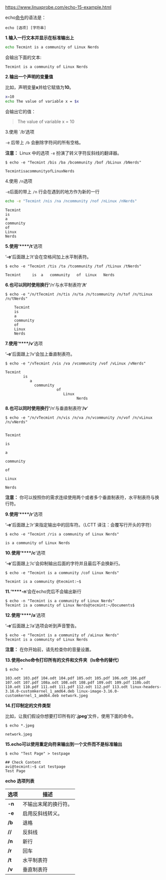 
https://www.linuxprobe.com/echo-15-example.html

echo[命令](https://www.linuxcool.com/)的语法是：

```
echo [选项] [字符串]
```

**1.输入一行文本并显示在标准输出上**

```bash
echo Tecmint is a community of Linux Nerds 
```

会输出下面的文本:

```
Tecmint is a community of Linux Nerds 
```

**2.输出一个声明的变量值**

比如，声明变量**x**并给它赋值为**10**。

```bash
x=10
echo The value of variable x = $x 
```

会输出它的值：

> The value of variable x = 10 


3.使用 `/b‘选项

`-e` 后带上 `/b` 会删除字符间的所有空格。

**注意：** Linux 中的选项 `-e` 扮演了转义字符反斜线的翻译器。

```
$ echo -e "Tecmint /bis /ba /bcommunity /bof /bLinux /bNerds" 

TecmintisacommunityofLinuxNerds 
```

4.使用 `/n`选项

`-e`后面的带上 `/n` 行会在遇到的地方作为新的一行

```bash
echo -e "Tecmint /nis /na /ncommunity /nof /nLinux /nNerds" 
```

```text
Tecmint 
is 
a 
community 
of 
Linux 
Nerds 
```

**5.使用‘****/t**‘选项

‘**-e**‘后面跟上‘/t’会在空格间加上水平制表符。

```
$ echo -e "Tecmint /tis /ta /tcommunity /tof /tLinux /tNerds" 

Tecmint     is  a   community   of  Linux   Nerds 
```

**6.也可以同时使用换行‘**/n‘与水平制表符‘**/t**‘

```
$ echo -e "/n/tTecmint /n/tis /n/ta /n/tcommunity /n/tof /n/tLinux /n/tNerds" 

    Tecmint 
    is 
    a 
    community 
    of 
    Linux 
    Nerds 
```

**7.使用‘****/v**‘选项

‘**-e**‘后面跟上‘/v’会加上垂直制表符。

```
$ echo -e "/vTecmint /vis /va /vcommunity /vof /vLinux /vNerds" 

Tecmint 
        is 
           a 
             community 
                       of 
                          Linux 
                                Nerds 
```

**8.也可以同时使用换行‘**/n‘与垂直制表符‘**/v**‘

```
$ echo -e "/n/vTecmint /n/vis /n/va /n/vcommunity /n/vof /n/vLinux /n/vNerds" 


Tecmint 

is 

a 

community 

of 

Linux 

Nerds 
```

**注意：** 你可以按照你的需求连续使用两个或者多个垂直制表符，水平制表符与换行符。

**9.使用‘****/r**‘选项

‘**-e**‘后面跟上‘/r’来指定输出中的回车符。（LCTT 译注：会覆写行开头的字符）

```
$ echo -e "Tecmint /ris a community of Linux Nerds" 

is a community of Linux Nerds 
```

**10.使用‘****/c**‘选项

‘**-e**‘后面跟上‘/c’会抑制输出后面的字符并且最后不会换新行。

```
$ echo -e "Tecmint is a community /cof Linux Nerds" 

Tecmint is a community @tecmint:~$ 
```

**11.‘****-n**‘会在echo完后不会输出新行

```
$ echo -n "Tecmint is a community of Linux Nerds" 
Tecmint is a community of Linux Nerds@tecmint:~/Documents$ 
```

**12.使用‘****/a**‘选项

‘**-e**‘后面跟上‘/a’选项会听到声音警告。

```
$ echo -e "Tecmint is a community of /aLinux Nerds" 
Tecmint is a community of Linux Nerds
```

**注意：** 在你开始前，请先检查你的音量设置。

**13.使用echo命令打印所有的文件和文件夹（ls命令的替代）**

```
$ echo * 

103.odt 103.pdf 104.odt 104.pdf 105.odt 105.pdf 106.odt 106.pdf 107.odt 107.pdf 108a.odt 108.odt 108.pdf 109.odt 109.pdf 110b.odt 110.odt 110.pdf 111.odt 111.pdf 112.odt 112.pdf 113.odt linux-headers-3.16.0-customkernel_1_amd64.deb linux-image-3.16.0-customkernel_1_amd64.deb network.jpeg 
```

**14.打印制定的文件类型**

比如，让我们假设你想要打印所有的‘**.jpeg**‘文件，使用下面的命令。

```
$ echo *.jpeg 

network.jpeg 
```

**15.echo可以使用重定向符来输出到一个文件而不是标准输出**

```
$ echo "Test Page" > testpage 

## Check Content
avi@tecmint:~$ cat testpage 
Test Page 
```

**echo 选项列表**

| **选项** | **描述**             |
| -------- | -------------------- |
| **-n**   | 不输出末尾的换行符。 |
| **-e**   | 启用反斜线转义。     |
| **/b**   | 退格                 |
| **//**   | 反斜线               |
| **/n**   | 新行                 |
| **/r**   | 回车                 |
| **/t**   | 水平制表符           |
| **/v**   | 垂直制表符           |
